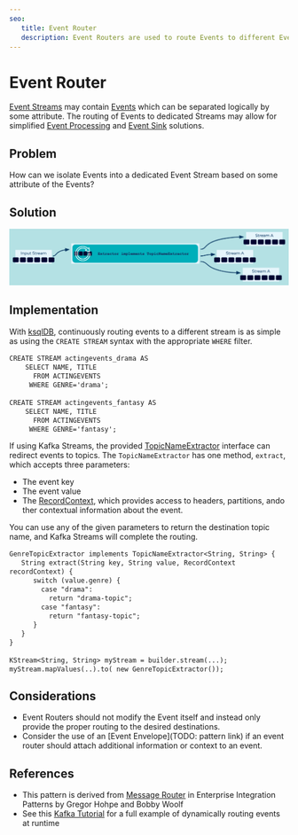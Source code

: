 ```yaml
---
seo:
   title: Event Router
   description: Event Routers are used to route Events to different Event Streams based on data or metadata values contained in each Event. 
---
```


# Event Router
[Event Streams](../event-stream/event-stream.md) may contain [Events](../event/event.md) which can be separated logically by some attribute. The routing of Events to dedicated Streams may allow for simplified [Event Processing](event-processor.md) and [Event Sink](../event-sink/event-sink.md) solutions.

## Problem
How can we isolate Events into a dedicated Event Stream based on some attribute of the Events?

## Solution
![event-router](../img/event-router.png)

## Implementation
With [ksqlDB](https://ksqldb.io/), continuously routing events to a different stream is as simple as using the `CREATE STREAM` syntax with the appropriate `WHERE` filter.

```
CREATE STREAM actingevents_drama AS
    SELECT NAME, TITLE
      FROM ACTINGEVENTS
     WHERE GENRE='drama';

CREATE STREAM actingevents_fantasy AS
    SELECT NAME, TITLE
      FROM ACTINGEVENTS
     WHERE GENRE='fantasy';
```

If using Kafka Streams, the provided [TopicNameExtractor](https://kafka.apache.org/27/javadoc/index.html?org/apache/kafka/streams/processor/TopicNameExtractor.html) interface can redirect events to topics.  The `TopicNameExtractor` has one method, `extract`, which accepts three parameters:

- The event key
- The event value
- The [RecordContext](https://kafka.apache.org/23/javadoc/index.html?org/apache/kafka/streams/processor/RecordContext.html), which provides access to headers, partitions, ando ther contextual information about the event.

You can use any of the given parameters to return the destination topic name, and Kafka Streams will complete the routing. 

```
GenreTopicExtractor implements TopicNameExtractor<String, String> {
   String extract(String key, String value, RecordContext recordContext) {
      switch (value.genre) {
        case "drama":
          return "drama-topic";
        case "fantasy":
          return "fantasy-topic";
      }
   }
}

KStream<String, String> myStream = builder.stream(...);
myStream.mapValues(..).to( new GenreTopicExtractor());
```

## Considerations
* Event Routers should not modify the Event itself and instead only provide the proper routing to the desired destinations.
* Consider the use of an [Event Envelope](TODO: pattern link) if an event router should attach additional information or context to an event.

## References
* This pattern is derived from [Message Router](https://www.enterpriseintegrationpatterns.com/patterns/messaging/MessageRouter.html) in Enterprise Integration Patterns by Gregor Hohpe and Bobby Woolf
* See this [Kafka Tutorial](https://kafka-tutorials.confluent.io/dynamic-output-topic/kstreams.html) for a full example of dynamically routing events at runtime
